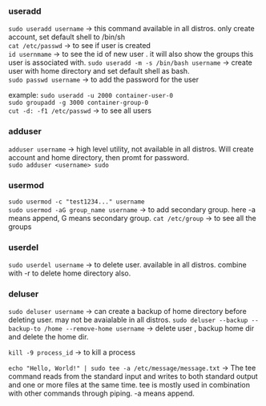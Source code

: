 ### useradd 
`sudo useradd username` -> this command available in all distros. only create account, set default shell to /bin/sh  
`cat /etc/passwd` -> to see if user is created  
`id usernmame` -> to see the id of new user  . it will also show the groups this user is associated with.
`sudo useradd -m -s /bin/bash username` -> create user with home directory and set default shell as bash.  
`sudo passwd username` -> to add the password for the user 

example:
`sudo useradd -u 2000 container-user-0`  
`sudo groupadd -g 3000 container-group-0`  
`cut -d: -f1 /etc/passwd` -> to see all users

### adduser
`adduser username` -> high level utility, not available in all distros. Will create account and home directory, then promt for password.  
`sudo adduser <username> sudo`  

### usermod
`sudo usermod -c "test1234..." username`  
`sudo usermod -aG group_name username` -> to add secondary group. here -a means append, G means secondary group.
`cat /etc/group` -> to see all the groups  

### userdel
`sudo userdel username` -> to delete user. available in all distros. combine with -r to delete home directory also.  

### deluser 
`sudo deluser username` -> can create a backup of home directory before deleting user. may not be avaialable in all distros.
`sudo deluser --backup --backup-to /home --remove-home username` -> delete user , backup home dir and delete the home dir.

`kill -9 process_id` -> to kill a process

`echo "Hello, World!" | sudo tee -a /etc/message/message.txt`  -> The tee command reads from the standard input and writes to both standard output and one or more files at the same time. tee is mostly used in combination with other commands through piping. -a means append. 


